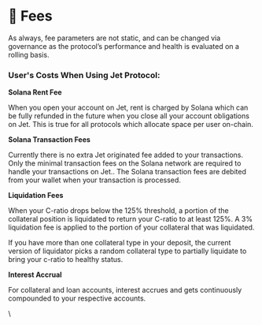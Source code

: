 # 🛫 Fees

As always, fee parameters are not static, and can be changed via governance as the protocol’s performance and health is evaluated on a rolling basis.&#x20;

### User's Costs When Using Jet Protocol:

**Solana Rent Fee**

When you open your account on Jet, rent is charged by Solana which can be fully refunded in the future when you close all your account obligations on Jet. This is true for all protocols which allocate space per user on-chain.

**Solana Transaction Fees**

Currently there is no extra Jet originated fee added to your transactions. Only the minimal transaction fees on the Solana network are required to handle your transactions on Jet.. The Solana transaction fees are debited from your wallet when your transaction is processed.

**Liquidation Fees**

When your C-ratio drops below the 125% threshold, a portion of the collateral position is liquidated to return your C-ratio to at least 125%. A 3% liquidation fee is applied to the portion of your collateral that was liquidated.

If you have more than one collateral type in your deposit, the current version of liquidator picks a random collateral type to partially liquidate to bring your c-ratio to healthy status.

**Interest Accrual**

For collateral and loan accounts, interest accrues and gets continuously compounded to your respective accounts.

\
